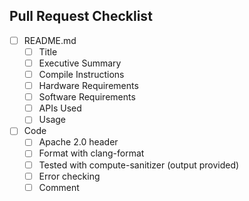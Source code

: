 ## Pull Request Checklist

- [ ] README.md
  - [ ] Title
  - [ ] Executive Summary
  - [ ] Compile Instructions
  - [ ] Hardware Requirements
  - [ ] Software Requirements
  - [ ] APIs Used
  - [ ] Usage 

- [ ] Code
  - [ ] Apache 2.0 header
  - [ ] Format with clang-format
  - [ ] Tested with compute-sanitizer (output provided)
  - [ ] Error checking
  - [ ] Comment
